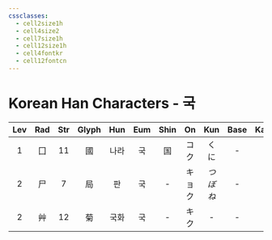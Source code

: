```yaml
---
cssclasses:
  - cell2size1h
  - cell4size2
  - cell7size1h
  - cell12size1h
  - cell4fontkr
  - cell12fontcn
---
```


# Korean Han Characters - 국

| Lev | Rad | Str | Glyph | Hun | Eum | Shin | On  |  Kun  | Base | Kana | Simp | Man |  Can  | Viet |
| :-: | :-: | :-: | :---: | :-: | :-: | :--: | :-: | :---: | :--: | :--: | :--: | :-: | :---: | :--: |
|  1  |  囗  | 11  |   國   | 나라  |  국  |  国   | コク  |  くに   |  -   |  -   |  国   | guó | gwok3 | quốc |
|  2  |  尸  |  7  |   局   |  판  |  국  |  -   | キョク | *つぼね* |  -   |  -   |  -   | jú  | guk6  | cục  |
|  2  |  艸  | 12  |   菊   | 국화  |  국  |  -   | キク  |   -   |  -   |  -   |  -   | jú  | guk1  | cúc  |
